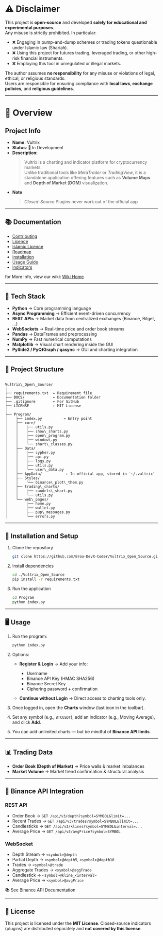 # ⚠️ Disclaimer
This project is **open-source** and developed **solely for educational and experimental purposes**.  
Any misuse is strictly prohibited. In particular:

- ❌ Engaging in pump-and-dump schemes or trading tokens questionable under Islamic law (Shariah).  
- ❌ Using this project for futures trading, leveraged trading, or other high-risk financial instruments.  
- ❌ Employing this tool in unregulated or illegal markets.  

The author assumes **no responsibility** for any misuse or violations of legal, ethical, or religious standards.  
Users are responsible for ensuring compliance with **local laws**, **exchange policies**, and **religious guidelines**.  

---

# 📖 Overview

## Project Info
- **Name**: Vultrix  
- **Status**: 🚧 In Development  
- **Description**:  
  > Vultrix is a charting and indicator platform for cryptocurrency markets.  
  > Unlike traditional tools like *MetaTrader* or *TradingView*, it is a standalone application offering features such as **Volume Maps** and **Depth of Market (DOM)** visualization.
- **Note**
  > _Closed-Source_ Plugins never work out of the official app

---

## 📚 Documentation


  - [Contributing](./CONTRIBUTING.md)
  - [Licence](../LICENSE)
  - [Islamic Licence](./LICENCE_ISLAMIC.md)
  - [Roadmap](./ROADMAP.md)
  - [Installation](./docs/installation.md)
  - [Usage Guide](./docs/usage.md)
  - [Indicators](./docs/indicators.md)

for More Info, view our wiki: [Wiki Home](https://github.com/Broo-DevX-Coder/Vultrix_Open_Source/wiki)

---

## 🔧 Tech Stack
- **Python** → Core programming language  
- **Async Programming** → Efficient event-driven concurrency  
- **REST APIs** → Market data from centralized exchanges (Binance, Bitget, …)  
- **WebSockets** → Real-time price and order book streams  
- **Pandas** → DataFrames and preprocessing  
- **NumPy** → Fast numerical computations  
- **Matplotlib** → Visual chart rendering inside the GUI  
- **PySide2 / PyQtGraph / qasync** → GUI and charting integration  

---

## 📂 Project Structure

```

Vultrix\_Open\_Source/
│
├── requirements.txt  ← Requirement file
├── DOCS/             ← Documentation folder
├── .gitignore        ← For GitHub
├── LICENSE           ← MIT License
│
├── Program/
│    ├── index.py          ← Entry point
│    ├── core/
│    │    ├── utils.py
│    │    ├── show\_sharts.py
│    │    ├── open\_program.py
│    │    ├── window\.py
│    │    └── shart\_classes.py
│    ├── Data/
│    │    ├── cypher.py
│    │    ├── api.py
│    │    ├── logs.py
│    │    ├── utils.py
│    │    └── user\_data.py
│    ├── AppData/           ← In official app, stored in `~/.vultrix`
│    ├── Styles/
│    │    └── binance\_plot\_them.py
│    ├── trading\_charts/
│    │    ├── candels\_shart.py
│    │    └── utils.py
│    └── web\_pages/
│         ├── home.py
│         ├── wallet.py
│         ├── pup\_messages.py
│         └── errors.py

```

---

## 🚀 Installation and Setup

1. Clone the repository  
   ```bash
   git clone https://github.com/Broo-DevX-Coder/Vultrix_Open_Source.git
   ```

2. Install dependencies

   ```bash
   cd ./Vultrix_Open_Source
   pip install -r requirements.txt
   ```

3. Run the application

   ```bash
   cd Program
   python index.py
   ```

---

## 🖥️ Usage

1. Run the program:

   ```bash
   python index.py
   ```

2. Options:

   * **Register & Login** → Add your info:

     * Username
     * Binance API Key (HMAC SHA256)
     * Binance Secret Key
     * Ciphering password + confirmation
   * **Continue without Login** → Direct access to charting tools only.

3. Once logged in, open the **Charts** window (last icon in the toolbar).

4. Set any symbol (e.g., `BTCUSDT`), add an indicator (e.g., Moving Average), and click **Add**.

5. You can add unlimited charts — but be mindful of **Binance API limits**.

---

## 📊 Trading Data

* **Order Book (Depth of Market)** → Price walls & market imbalances
* **Market Volume** → Market trend confirmation & structural analysis

---

## 🔗 Binance API Integration

### REST API

* Order Book → `GET /api/v3/depth?symbol=SYMBOL&limit=...`
* Recent Trades → `GET /api/v3/trades?symbol=SYMBOL&limit=...`
* Candlesticks → `GET /api/v3/klines?symbol=SYMBOL&interval=...`
* Average Price → `GET /api/v3/avgPrice?symbol=SYMBOL`

### WebSocket

* Depth Stream → `<symbol>@depth`
* Partial Depth → `<symbol>@depth5`, `<symbol>@depth10`
* Trades → `<symbol>@trade`
* Aggregate Trades → `<symbol>@aggTrade`
* Candlestick → `<symbol>@kline_<interval>`
* Average Price → `<symbol>@avgPrice`

📚 See [Binance API Documentation](https://binance-docs.github.io/apidocs/)

---

## 📜 License

This project is licensed under the **MIT License**.
Closed-source indicators (plugins) are distributed separately and **not covered by this license**.
